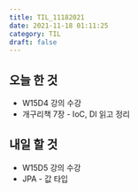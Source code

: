 ```yaml
---
title: TIL_11182021
date: 2021-11-18 01:11:25
category: TIL
draft: false
---
```


## 오늘 한 것

- W15D4 강의 수강
- 개구리책 7장 - IoC, DI 읽고 정리

## 내일 할 것

- W15D5 강의 수강
- JPA - 값 타입
